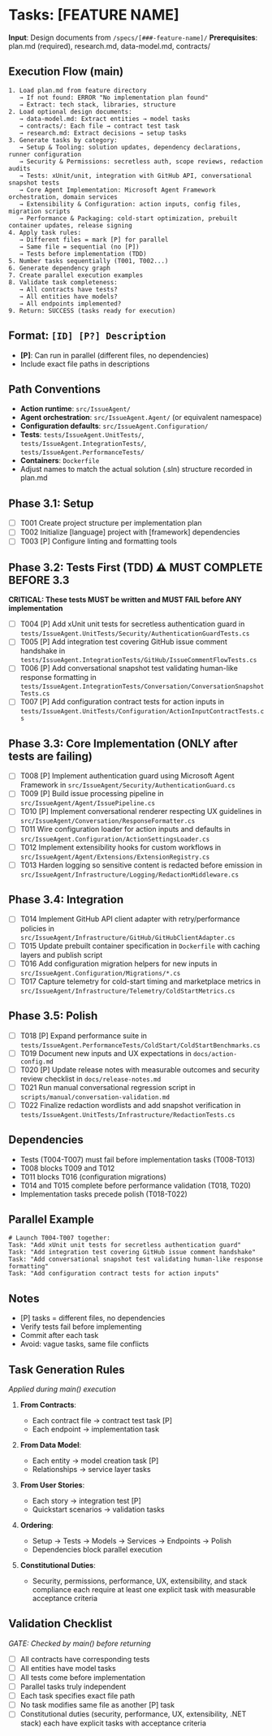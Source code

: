 # Tasks: [FEATURE NAME]

**Input**: Design documents from `/specs/[###-feature-name]/`
**Prerequisites**: plan.md (required), research.md, data-model.md, contracts/

## Execution Flow (main)
```
1. Load plan.md from feature directory
   → If not found: ERROR "No implementation plan found"
   → Extract: tech stack, libraries, structure
2. Load optional design documents:
   → data-model.md: Extract entities → model tasks
   → contracts/: Each file → contract test task
   → research.md: Extract decisions → setup tasks
3. Generate tasks by category:
   → Setup & Tooling: solution updates, dependency declarations, runner configuration
   → Security & Permissions: secretless auth, scope reviews, redaction audits
   → Tests: xUnit/unit, integration with GitHub API, conversational snapshot tests
   → Core Agent Implementation: Microsoft Agent Framework orchestration, domain services
   → Extensibility & Configuration: action inputs, config files, migration scripts
   → Performance & Packaging: cold-start optimization, prebuilt container updates, release signing
4. Apply task rules:
   → Different files = mark [P] for parallel
   → Same file = sequential (no [P])
   → Tests before implementation (TDD)
5. Number tasks sequentially (T001, T002...)
6. Generate dependency graph
7. Create parallel execution examples
8. Validate task completeness:
   → All contracts have tests?
   → All entities have models?
   → All endpoints implemented?
9. Return: SUCCESS (tasks ready for execution)
```

## Format: `[ID] [P?] Description`
- **[P]**: Can run in parallel (different files, no dependencies)
- Include exact file paths in descriptions

## Path Conventions
- **Action runtime**: `src/IssueAgent/`
- **Agent orchestration**: `src/IssueAgent.Agent/` (or equivalent namespace)
- **Configuration defaults**: `src/IssueAgent.Configuration/`
- **Tests**: `tests/IssueAgent.UnitTests/`, `tests/IssueAgent.IntegrationTests/`, `tests/IssueAgent.PerformanceTests/`
- **Containers**: `Dockerfile`
- Adjust names to match the actual solution (.sln) structure recorded in plan.md

## Phase 3.1: Setup
- [ ] T001 Create project structure per implementation plan
- [ ] T002 Initialize [language] project with [framework] dependencies
- [ ] T003 [P] Configure linting and formatting tools

## Phase 3.2: Tests First (TDD) ⚠️ MUST COMPLETE BEFORE 3.3
**CRITICAL: These tests MUST be written and MUST FAIL before ANY implementation**
- [ ] T004 [P] Add xUnit unit tests for secretless authentication guard in `tests/IssueAgent.UnitTests/Security/AuthenticationGuardTests.cs`
- [ ] T005 [P] Add integration test covering GitHub issue comment handshake in `tests/IssueAgent.IntegrationTests/GitHub/IssueCommentFlowTests.cs`
- [ ] T006 [P] Add conversational snapshot test validating human-like response formatting in `tests/IssueAgent.IntegrationTests/Conversation/ConversationSnapshotTests.cs`
- [ ] T007 [P] Add configuration contract tests for action inputs in `tests/IssueAgent.UnitTests/Configuration/ActionInputContractTests.cs`

## Phase 3.3: Core Implementation (ONLY after tests are failing)
- [ ] T008 [P] Implement authentication guard using Microsoft Agent Framework in `src/IssueAgent/Security/AuthenticationGuard.cs`
- [ ] T009 [P] Build issue processing pipeline in `src/IssueAgent/Agent/IssuePipeline.cs`
- [ ] T010 [P] Implement conversational renderer respecting UX guidelines in `src/IssueAgent/Conversation/ResponseFormatter.cs`
- [ ] T011 Wire configuration loader for action inputs and defaults in `src/IssueAgent.Configuration/ActionSettingsLoader.cs`
- [ ] T012 Implement extensibility hooks for custom workflows in `src/IssueAgent/Agent/Extensions/ExtensionRegistry.cs`
- [ ] T013 Harden logging so sensitive content is redacted before emission in `src/IssueAgent/Infrastructure/Logging/RedactionMiddleware.cs`

## Phase 3.4: Integration
- [ ] T014 Implement GitHub API client adapter with retry/performance policies in `src/IssueAgent/Infrastructure/GitHub/GitHubClientAdapter.cs`
- [ ] T015 Update prebuilt container specification in `Dockerfile` with caching layers and publish script
- [ ] T016 Add configuration migration helpers for new inputs in `src/IssueAgent.Configuration/Migrations/*.cs`
- [ ] T017 Capture telemetry for cold-start timing and marketplace metrics in `src/IssueAgent/Infrastructure/Telemetry/ColdStartMetrics.cs`

## Phase 3.5: Polish
- [ ] T018 [P] Expand performance suite in `tests/IssueAgent.PerformanceTests/ColdStart/ColdStartBenchmarks.cs`
- [ ] T019 Document new inputs and UX expectations in `docs/action-config.md`
- [ ] T020 [P] Update release notes with measurable outcomes and security review checklist in `docs/release-notes.md`
- [ ] T021 Run manual conversational regression script in `scripts/manual/conversation-validation.md`
- [ ] T022 Finalize redaction wordlists and add snapshot verification in `tests/IssueAgent.UnitTests/Infrastructure/RedactionTests.cs`

## Dependencies
- Tests (T004-T007) must fail before implementation tasks (T008-T013)
- T008 blocks T009 and T012
- T011 blocks T016 (configuration migrations)
- T014 and T015 complete before performance validation (T018, T020)
- Implementation tasks precede polish (T018-T022)

## Parallel Example
```
# Launch T004-T007 together:
Task: "Add xUnit unit tests for secretless authentication guard"
Task: "Add integration test covering GitHub issue comment handshake"
Task: "Add conversational snapshot test validating human-like response formatting"
Task: "Add configuration contract tests for action inputs"
```

## Notes
- [P] tasks = different files, no dependencies
- Verify tests fail before implementing
- Commit after each task
- Avoid: vague tasks, same file conflicts

## Task Generation Rules
*Applied during main() execution*

1. **From Contracts**:
   - Each contract file → contract test task [P]
   - Each endpoint → implementation task
   
2. **From Data Model**:
   - Each entity → model creation task [P]
   - Relationships → service layer tasks
   
3. **From User Stories**:
   - Each story → integration test [P]
   - Quickstart scenarios → validation tasks

4. **Ordering**:
   - Setup → Tests → Models → Services → Endpoints → Polish
   - Dependencies block parallel execution

5. **Constitutional Duties**:
   - Security, permissions, performance, UX, extensibility, and stack compliance each require at least one explicit task with measurable acceptance criteria

## Validation Checklist
*GATE: Checked by main() before returning*

- [ ] All contracts have corresponding tests
- [ ] All entities have model tasks
- [ ] All tests come before implementation
- [ ] Parallel tasks truly independent
- [ ] Each task specifies exact file path
- [ ] No task modifies same file as another [P] task
- [ ] Constitutional duties (security, performance, UX, extensibility, .NET stack) each have explicit tasks with acceptance criteria
